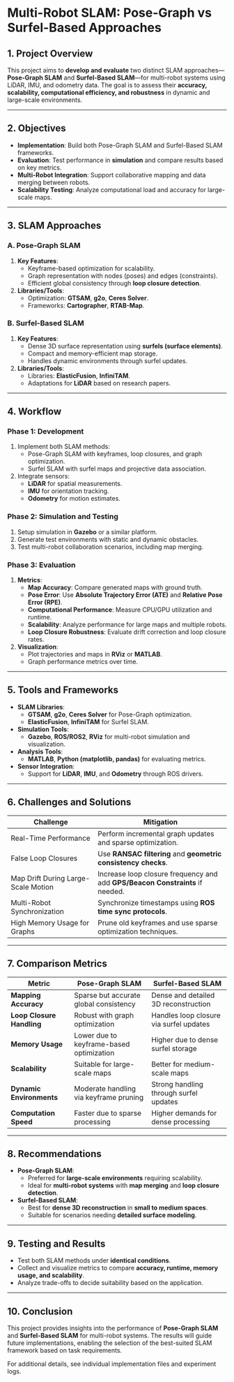 # Multi-Robot SLAM: Pose-Graph vs Surfel-Based Approaches

## 1. Project Overview
This project aims to **develop and evaluate** two distinct SLAM approaches—**Pose-Graph SLAM** and **Surfel-Based SLAM**—for multi-robot systems using LiDAR, IMU, and odometry data. The goal is to assess their **accuracy, scalability, computational efficiency, and robustness** in dynamic and large-scale environments.

---

## 2. Objectives
- **Implementation**: Build both Pose-Graph SLAM and Surfel-Based SLAM frameworks.
- **Evaluation**: Test performance in **simulation** and compare results based on key metrics.
- **Multi-Robot Integration**: Support collaborative mapping and data merging between robots.
- **Scalability Testing**: Analyze computational load and accuracy for large-scale maps.

---

## 3. SLAM Approaches
### **A. Pose-Graph SLAM**
1. **Key Features**:
   - Keyframe-based optimization for scalability.
   - Graph representation with nodes (poses) and edges (constraints).
   - Efficient global consistency through **loop closure detection**.
2. **Libraries/Tools**:
   - Optimization: **GTSAM**, **g2o**, **Ceres Solver**.
   - Frameworks: **Cartographer**, **RTAB-Map**.

### **B. Surfel-Based SLAM**
1. **Key Features**:
   - Dense 3D surface representation using **surfels (surface elements)**.
   - Compact and memory-efficient map storage.
   - Handles dynamic environments through surfel updates.
2. **Libraries/Tools**:
   - Libraries: **ElasticFusion**, **InfiniTAM**.
   - Adaptations for **LiDAR** based on research papers.

---

## 4. Workflow

### **Phase 1: Development**
1. Implement both SLAM methods:
   - Pose-Graph SLAM with keyframes, loop closures, and graph optimization.
   - Surfel SLAM with surfel maps and projective data association.
2. Integrate sensors:
   - **LiDAR** for spatial measurements.
   - **IMU** for orientation tracking.
   - **Odometry** for motion estimates.

### **Phase 2: Simulation and Testing**
1. Setup simulation in **Gazebo** or a similar platform.
2. Generate test environments with static and dynamic obstacles.
3. Test multi-robot collaboration scenarios, including map merging.

### **Phase 3: Evaluation**
1. **Metrics**:
   - **Map Accuracy**: Compare generated maps with ground truth.
   - **Pose Error**: Use **Absolute Trajectory Error (ATE)** and **Relative Pose Error (RPE)**.
   - **Computational Performance**: Measure CPU/GPU utilization and runtime.
   - **Scalability**: Analyze performance for large maps and multiple robots.
   - **Loop Closure Robustness**: Evaluate drift correction and loop closure rates.
2. **Visualization**:
   - Plot trajectories and maps in **RViz** or **MATLAB**.
   - Graph performance metrics over time.

---

## 5. Tools and Frameworks
- **SLAM Libraries**:
  - **GTSAM**, **g2o**, **Ceres Solver** for Pose-Graph optimization.
  - **ElasticFusion**, **InfiniTAM** for Surfel SLAM.
- **Simulation Tools**:
  - **Gazebo**, **ROS/ROS2**, **RViz** for multi-robot simulation and visualization.
- **Analysis Tools**:
  - **MATLAB**, **Python (matplotlib, pandas)** for evaluating metrics.
- **Sensor Integration**:
  - Support for **LiDAR**, **IMU**, and **Odometry** through ROS drivers.

---

## 6. Challenges and Solutions
| **Challenge**                         | **Mitigation**                                                              |
|---------------------------------------|----------------------------------------------------------------------------|
| Real-Time Performance                 | Perform incremental graph updates and sparse optimization.                 |
| False Loop Closures                    | Use **RANSAC filtering** and **geometric consistency checks**.             |
| Map Drift During Large-Scale Motion    | Increase loop closure frequency and add **GPS/Beacon Constraints** if needed.|
| Multi-Robot Synchronization            | Synchronize timestamps using **ROS time sync protocols**.                   |
| High Memory Usage for Graphs           | Prune old keyframes and use sparse optimization techniques.                |

---

## 7. Comparison Metrics
| **Metric**                | **Pose-Graph SLAM**                       | **Surfel-Based SLAM**                     |
|---------------------------|-------------------------------------------|-------------------------------------------|
| **Mapping Accuracy**      | Sparse but accurate global consistency    | Dense and detailed 3D reconstruction     |
| **Loop Closure Handling** | Robust with graph optimization            | Handles loop closure via surfel updates   |
| **Memory Usage**          | Lower due to keyframe-based optimization  | Higher due to dense surfel storage        |
| **Scalability**           | Suitable for large-scale maps             | Better for medium-scale maps              |
| **Dynamic Environments**  | Moderate handling via keyframe pruning    | Strong handling through surfel updates    |
| **Computation Speed**     | Faster due to sparse processing           | Higher demands for dense processing       |

---

## 8. Recommendations
- **Pose-Graph SLAM**:
  - Preferred for **large-scale environments** requiring scalability.
  - Ideal for **multi-robot systems** with **map merging** and **loop closure detection**.
- **Surfel-Based SLAM**:
  - Best for **dense 3D reconstruction** in **small to medium spaces**.
  - Suitable for scenarios needing **detailed surface modeling**.

---

## 9. Testing and Results
- Test both SLAM methods under **identical conditions**.
- Collect and visualize metrics to compare **accuracy, runtime, memory usage, and scalability**.
- Analyze trade-offs to decide suitability based on the application.

---

## 10. Conclusion
This project provides insights into the performance of **Pose-Graph SLAM** and **Surfel-Based SLAM** for multi-robot systems. The results will guide future implementations, enabling the selection of the best-suited SLAM framework based on task requirements.

For additional details, see individual implementation files and experiment logs.

